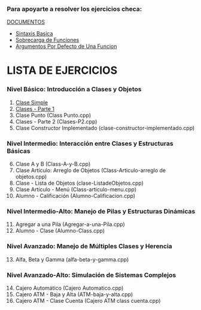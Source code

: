 ### Para apoyarte a resolver los ejercicios checa:
 [DOCUMENTOS](Documentos)
   -  [Sintaxis Basica](Documentos/Sintaxis-Basica.md)
   -  [Sobrecarga de Funciones](Documentos/Sobrecarga-de-Funciones.md)
   -  [Argumentos Por Defecto de Una Funcion](Documentos/Argumentos-Por-Defecto-de-Una-Funcion.md)

# LISTA DE EJERCICIOS

### Nivel Básico: Introducción a Clases y Objetos
1. [Clase Simple](Ejercicios/1-Clase-Simple.txt)
2. [Clases - Parte 1 ](Ejercicios/2-Clases-Parte1.txt)
3. Clase Punto (Class Punto.cpp)
4. Clases - Parte 2 (Clases-P2.cpp)
5. Clase Constructor Implementado (clase-constructor-implementado.cpp)
     
### Nivel Intermedio: Interacción entre Clases y Estructuras Básicas
   6. Clase A y B (Class-A-y-B.cpp)
   7. Clase Artículo: Arreglo de Objetos (Class-Articulo-arreglo de objetos.cpp)
   8. Clase - Lista de Objetos (clase-ListadeObjetos.cpp)
   9. Clase Artículo - Menú (Class-articulo-menu.cpp)
   10. Alumno - Calificación (Alumno-Calificacion.cpp)
     
### Nivel Intermedio-Alto: Manejo de Pilas y Estructuras Dinámicas
   11. Agregar a una Pila (Agregar-a-una-Pila.cpp)
   12. Alumno - Clase (Alumno-Class.cpp)
     
### Nivel Avanzado: Manejo de Múltiples Clases y Herencia
   13. Alfa, Beta y Gamma (alfa-beta-y-gamma.cpp)

### Nivel Avanzado-Alto: Simulación de Sistemas Complejos
   14. Cajero Automático (Cajero Automatico.cpp)
   15. Cajero ATM - Baja y Alta (ATM-baja-y-alta.cpp)
   16. Cajero ATM - Clase Cuenta (Cajero ATM class cuenta.cpp)

   
